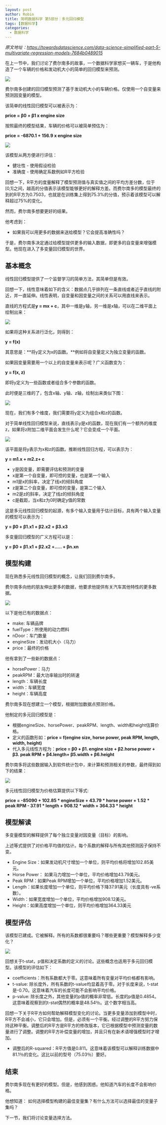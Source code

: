 ```yaml
---
layout: post
author: Robin
title: 简明数据科学 第5部分：多元回归模型
tags: [数据科学]
categories:
  - 数据科学 
--- 
```


_原文地址：https://towardsdatascience.com/data-science-simplified-part-5-multivariate-regression-models-7684b0489015_

在上一节中，我们讨论了费尔南多的故事，一个数据科学家想买一辆车，于是他构造了一个车辆的价格和发动机大小的简单的回归模型来预测。

![](/assets/simple_data_science/5/last.png)

费尔南多创建的回归模型预测了基于发动机大小的车辆价格。仅使用一个自变量来预测因变量的模型。

该简单的线性回归模型可以被表示为：

**price = β0 + β1 x engine size**

按照最终的模型结果，车辆的价格可以被简单预估为：

**price = -6870.1 + 156.9 x engine size**

![](/assets/simple_data_science/5/last_result.png)

该模型从两方便进行评估：

* 健壮性 - 使用假设检验
* 准确度 - 使用确定系数例如R平方检验

回想一下，R平方的度量解释了模型预测值与真实值之间的平均方差分数，位于[0,1]之间，越高的分值表示该模型能够更好的解释方差。而费尔南多的模型最终的到的R平方为0.7503，也就是在训练集上得到75.3%的分值，预示着该模型可以解释超过75%的变化。

然而，费尔南多想要更好的结果。

他考虑到：

* 如果我可以用更多的数据来送给模型？它会提高准确性吗？

于是，费尔南多决定通过给模型提供更多的输入数据，即更多的自变量来增强模型。他现在进入了多变量回归模型的世界。

## 基本概念

线性回归模型提供了一个监督学习的简单方法，其简单但是有效。

回想一下，线性意味着如下的含义：数据点几乎排列在一条直线或者近乎直线的附近，并一直延伸。线性表明，自变量和因变量之间的关系可以用直线来表示。

直线的方程式是**y = mx + c**，其中一维是y轴，另一维是x轴，可以在二维平面上绘制出来：

![](/assets/simple_data_science/5/line.png)

如果将这种关系进行泛化，则得到：

**y = f(x)**

其意思是：**将y定义为x的函数。**例如将自变量定义为独立变量的函数。

如果因变量需要用一个以上的自变量来表示呢？广义函数变为：

**y = f(x, z)**

即将y定义为一些函数或者组合多个参数的函数。

此时便是三维的了，包含x轴、y轴、z轴，绘制出来类似下图：

![](/assets/simple_data_science/5/three.png)

现在，我们有多个维度，我们需要将y定义为组合x和z的函数。

对于简单线性回归模型来说，直线表示y是x的函数，现在我们有一个额外的维度z，如果将z附加二维平面会发生什么呢？它会变成一个平面。

![](/assets/simple_data_science/5/plane.png)

该平面是将y表示为x和z的函数。推断线性回归方程，可以表示为：

**y = m1.x + m2.z+ c**

* y是因变量，即需要评估和预测的变量
* x是第一个自变量，即可控的变量，也是第一个输入
* m1是x的斜率，决定了线x的倾斜角度
* z是第二个自变量，即可控的变量，是第二个输入
* m2是z的斜率，决定了线z的倾斜角度
* c是截距，当x和z为0时确定y值的常数

这是多元线性回归模型的起源，有多个输入变量用于估计目标，具有两个输入变量的模型可以表示为：

**y = β0 + β1.x1 + β2.x2 + β3.x3**

多变量回归模型的广义方程可以是：

**y = β0 + β1.x1 + β2.x2 +….. + βn.xn**

## 模型构建

现在熟悉多元线性回归模型的概念，让我们回到费尔南多。

费尔南多向他的朋友伸出更多的数据，他要求他提供有关汽车其他特性的更多数据。

![](/assets/simple_data_science/5/dataset.png)

以下是他已有的数据点：

* make: 车辆品牌
* fuelType：所使用的动力燃料
* nDoor：车门数量
* engineSize：发动机大小（马力）
* price：最终的价格

他有拿到了一些新的数据点：

* horsePower：马力
* peakRPM：最大功率输出时的转速
* length：车辆长度
* width：车辆宽度
* height：车辆高度

费尔南多现在想建立一个模型，根据附加数据点预测价格。

他制定的多元回归模型是：

* 根据engineSize、horsePower、peakRPM、length、width和height估算价格。
* 定义的函数形如：**price = f(engine size, horse power, peak RPM, length, width, height)**
* 代入多元线性方程为：**price = β0 + β1. engine size + β2.horse power + β3. peak RPM + β4.length+ β5.width + β6.height**

费尔南多将这些数据输入到软件统计包中，来计算和预测相关的参数，最终得到如下的结果：

![](/assets/simple_data_science/5/result.png)

多元线性回归模型为价格估算提供以下等式:

**price = -85090 + 102.85 * engineSize + 43.79 * horse power + 1.52 * peak RPM - 37.91 * length + 908.12 * width + 364.33 * height**

## 模型解读

多变量模型的解释提供了每个独立变量对因变量（目标）的影响。

上述等式提供了对价格平均值的估计。每个系数的解释与所有其他预测因子保持不变。

* Engine Size：如果发动机尺寸增加一个单位，则平均价格将增加102.85美元。
* Horse Power： 如果马力增加一个单位，平均价格增加43.79美元。
* Peak RPM：如果Peak RPM增加一个单位，平均价格增加1.52美元。
* Length：如果长度增加一个单位，则平均价格下降37.91美元（长度具有-ve系数）。
* Width：如果宽度增加一个单位，平均价格增加908.12美元。
* Height：如果高度增加一个单位，则平均价格增加364.33美元


## 模型评估

该模型已建成。它被解释。所有的系数都很重要吗？哪些更重要？模型解释多少变化？

![](/assets/simple_data_science/5/evo.png)

回想关于t-stat，p值和决定系数的定义的讨论。这些概念也适用于多元回归模型。该模型的评估如下：

* coefficients：所有系数都大于零。这意味着所有变量对平均价格都有影响。
* t-value: 除长度外，所有系数的t-value均显着高于零。对于长度来说，t-stat是-0.70。这意味着汽车的长度可能不会影响平均价格。
* p-value: 除长度之外，其他变量的p值的概率非常低。长度的p值是0.4854。这意味着观察到的t-stat偶然的概率是48.54％。这个数字相当高。

回想一下关于R平方如何帮助解释模型变化的讨论。当更多变量添加到模型中时，R平方不会减小，它只会增加。但是，必须有一个平衡。经过调整的R平方努力保持这种平衡。调整后的R平方是R平方的修改版本，它已根据模型中预测变量的数量进行了调整。调整的R平方补偿变量的增加，并且只有在新术语增强模型时才增加。

* 调整后的R-squared：R平方值是0.811。这意味着该模型可以解释训练数据中81.1％的变化。这比以前的型号（75.03％）要好。


## 结束

费尔南多现在有更好的模型。但是，他感到困惑。他知道汽车的长度不会影响价格。

他想知道： 如何选择模型构建的最佳变量集？有什么方法可以选择最佳的变量子集吗？

下一节，我们将讨论变量选择方法。











